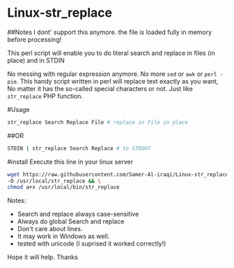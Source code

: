 # Linux-str_replace

##Notes
I dont' support this anymore.
the file is loaded fully in memory before processing!

This perl script will enable you to do literal search and replace in files (in place) and in STDIN

No messing with regular expression anymore. No more `sed` or `awk` or `perl -pie`. This handy script written in perl will replace text exactly as you want, No matter it has the so-called special characters or not. Just like `str_replace` PHP function.

#Usage
```bash
str_replace Search Replace File # replace in File in place 
```
##OR 
```bash
STDIN | str_replace Search Replace # to STDOUT
```

#install
Execute this line in your linux server
```bash
wget https://raw.githubusercontent.com/Samer-Al-iraqi/Linux-str_replace/master/str_replace.pl \
-O /usr/local/str_replace && \
chmod a+x /usr/local/bin/str_replace
```

Notes:
* Search and replace always case-sensitive 
* Always do global Search and replace
* Don't care about lines.
* It may work in Windows as well.
* tested with unicode (I suprised it worked correctly!)

Hope it will help. Thanks
